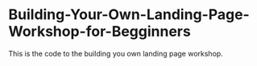 # Building-Your-Own-Landing-Page-Workshop-for-Begginners
This is the code to the building you own landing page workshop.
